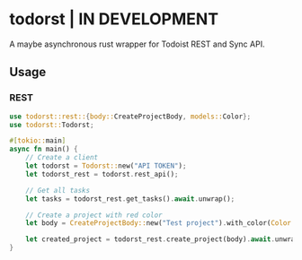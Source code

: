 # todorst | IN DEVELOPMENT

A maybe asynchronous rust wrapper for Todoist REST and Sync API.

## Usage

### REST

```rust
use todorst::rest::{body::CreateProjectBody, models::Color};
use todorst::Todorst;

#[tokio::main]
async fn main() {
    // Create a client
    let todorst = Todorst::new("API TOKEN");
    let todorst_rest = todorst.rest_api();

    // Get all tasks
    let tasks = todorst_rest.get_tasks().await.unwrap();

    // Create a project with red color
    let body = CreateProjectBody::new("Test project").with_color(Color::Red);

    let created_project = todorst_rest.create_project(body).await.unwrap();
}
```
